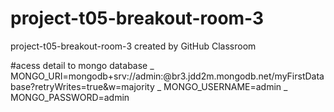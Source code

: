 # project-t05-breakout-room-3
project-t05-breakout-room-3 created by GitHub Classroom





#acess detail to mongo database
_ MONGO_URI=mongodb+srv://admin:<password>@br3.jdd2m.mongodb.net/myFirstDatabase?retryWrites=true&w=majority
_ MONGO_USERNAME=admin
_ MONGO_PASSWORD=admin
